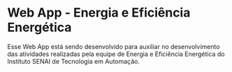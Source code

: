 # Web App - Energia e Eficiência Energética

Esse Web App está sendo desenvolvido para auxiliar no desenvolvimento das atividades realizadas pela equipe de Energia e Eficiência Energética do Instituto SENAI de Tecnologia em Automação.
